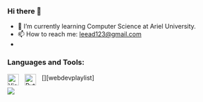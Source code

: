 ### Hi there 👋

- 🌱 I’m currently learning Computer Science at Ariel University.
- 📫 How to reach me: leead123@gmail.com
- 
### Languages and Tools:
[<img align="left" alt="Visual Studio Code" width="26px" src="https://cdn.jsdelivr.net/gh/devicons/devicon/icons/vscode/vscode-original.svg" style="padding-right:10px;" />][webdevplaylist]
<img align="left" alt="Python" width="26px" src="https://cdn3.iconfinder.com/data/icons/logos-and-brands-adobe/512/267_Python-512.png" style="padding-right:10px;"/>


<img src="https://github-readme-stats.vercel.app/api?username=LeeadJ&&show_icons=true&title_color=ffffff&icon_color=bb2acf&text_color=daf7dc&bg_color=151515">
